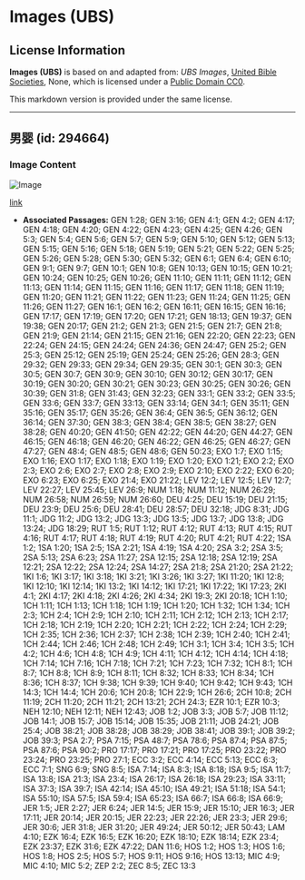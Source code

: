# Images (UBS)

## License Information

**Images (UBS)** is based on and adapted from: _UBS Images_, [United Bible Societies](https://unitedbiblesocieties.org/), None, which is licensed under a [Public Domain CC0](https://creativecommons.org/public-domain/cc0/).

This markdown version is provided under the same license.



--------------------------------

## 男婴 (id: 294664)

### Image Content

![Image](https://cdn.aquifer.bible/aquifer-content/resources/Media/WEB-0049_baby_boy.jpg)

[link](https://cdn.aquifer.bible/aquifer-content/resources/Media/WEB-0049_baby_boy.jpg)

* **Associated Passages:** GEN 1:28; GEN 3:16; GEN 4:1; GEN 4:2; GEN 4:17; GEN 4:18; GEN 4:20; GEN 4:22; GEN 4:23; GEN 4:25; GEN 4:26; GEN 5:3; GEN 5:4; GEN 5:6; GEN 5:7; GEN 5:9; GEN 5:10; GEN 5:12; GEN 5:13; GEN 5:15; GEN 5:16; GEN 5:18; GEN 5:19; GEN 5:21; GEN 5:22; GEN 5:25; GEN 5:26; GEN 5:28; GEN 5:30; GEN 5:32; GEN 6:1; GEN 6:4; GEN 6:10; GEN 9:1; GEN 9:7; GEN 10:1; GEN 10:8; GEN 10:13; GEN 10:15; GEN 10:21; GEN 10:24; GEN 10:25; GEN 10:26; GEN 11:10; GEN 11:11; GEN 11:12; GEN 11:13; GEN 11:14; GEN 11:15; GEN 11:16; GEN 11:17; GEN 11:18; GEN 11:19; GEN 11:20; GEN 11:21; GEN 11:22; GEN 11:23; GEN 11:24; GEN 11:25; GEN 11:26; GEN 11:27; GEN 16:1; GEN 16:2; GEN 16:11; GEN 16:15; GEN 16:16; GEN 17:17; GEN 17:19; GEN 17:20; GEN 17:21; GEN 18:13; GEN 19:37; GEN 19:38; GEN 20:17; GEN 21:2; GEN 21:3; GEN 21:5; GEN 21:7; GEN 21:8; GEN 21:9; GEN 21:14; GEN 21:15; GEN 21:16; GEN 22:20; GEN 22:23; GEN 22:24; GEN 24:15; GEN 24:24; GEN 24:36; GEN 24:47; GEN 25:2; GEN 25:3; GEN 25:12; GEN 25:19; GEN 25:24; GEN 25:26; GEN 28:3; GEN 29:32; GEN 29:33; GEN 29:34; GEN 29:35; GEN 30:1; GEN 30:3; GEN 30:5; GEN 30:7; GEN 30:9; GEN 30:10; GEN 30:12; GEN 30:17; GEN 30:19; GEN 30:20; GEN 30:21; GEN 30:23; GEN 30:25; GEN 30:26; GEN 30:39; GEN 31:8; GEN 31:43; GEN 32:23; GEN 33:1; GEN 33:2; GEN 33:5; GEN 33:6; GEN 33:7; GEN 33:13; GEN 33:14; GEN 34:1; GEN 35:11; GEN 35:16; GEN 35:17; GEN 35:26; GEN 36:4; GEN 36:5; GEN 36:12; GEN 36:14; GEN 37:30; GEN 38:3; GEN 38:4; GEN 38:5; GEN 38:27; GEN 38:28; GEN 40:20; GEN 41:50; GEN 42:22; GEN 44:20; GEN 44:27; GEN 46:15; GEN 46:18; GEN 46:20; GEN 46:22; GEN 46:25; GEN 46:27; GEN 47:27; GEN 48:4; GEN 48:5; GEN 48:6; GEN 50:23; EXO 1:7; EXO 1:15; EXO 1:16; EXO 1:17; EXO 1:18; EXO 1:19; EXO 1:20; EXO 1:21; EXO 2:2; EXO 2:3; EXO 2:6; EXO 2:7; EXO 2:8; EXO 2:9; EXO 2:10; EXO 2:22; EXO 6:20; EXO 6:23; EXO 6:25; EXO 21:4; EXO 21:22; LEV 12:2; LEV 12:5; LEV 12:7; LEV 22:27; LEV 25:45; LEV 26:9; NUM 1:18; NUM 11:12; NUM 26:29; NUM 26:58; NUM 26:59; NUM 26:60; DEU 4:25; DEU 15:19; DEU 21:15; DEU 23:9; DEU 25:6; DEU 28:41; DEU 28:57; DEU 32:18; JDG 8:31; JDG 11:1; JDG 11:2; JDG 13:2; JDG 13:3; JDG 13:5; JDG 13:7; JDG 13:8; JDG 13:24; JDG 18:29; RUT 1:5; RUT 1:12; RUT 4:12; RUT 4:13; RUT 4:15; RUT 4:16; RUT 4:17; RUT 4:18; RUT 4:19; RUT 4:20; RUT 4:21; RUT 4:22; 1SA 1:2; 1SA 1:20; 1SA 2:5; 1SA 2:21; 1SA 4:19; 1SA 4:20; 2SA 3:2; 2SA 3:5; 2SA 5:13; 2SA 6:23; 2SA 11:27; 2SA 12:15; 2SA 12:18; 2SA 12:19; 2SA 12:21; 2SA 12:22; 2SA 12:24; 2SA 14:27; 2SA 21:8; 2SA 21:20; 2SA 21:22; 1KI 1:6; 1KI 3:17; 1KI 3:18; 1KI 3:21; 1KI 3:26; 1KI 3:27; 1KI 11:20; 1KI 12:8; 1KI 12:10; 1KI 12:14; 1KI 13:2; 1KI 14:12; 1KI 17:21; 1KI 17:22; 1KI 17:23; 2KI 4:1; 2KI 4:17; 2KI 4:18; 2KI 4:26; 2KI 4:34; 2KI 19:3; 2KI 20:18; 1CH 1:10; 1CH 1:11; 1CH 1:13; 1CH 1:18; 1CH 1:19; 1CH 1:20; 1CH 1:32; 1CH 1:34; 1CH 2:3; 1CH 2:4; 1CH 2:9; 1CH 2:10; 1CH 2:11; 1CH 2:12; 1CH 2:13; 1CH 2:17; 1CH 2:18; 1CH 2:19; 1CH 2:20; 1CH 2:21; 1CH 2:22; 1CH 2:24; 1CH 2:29; 1CH 2:35; 1CH 2:36; 1CH 2:37; 1CH 2:38; 1CH 2:39; 1CH 2:40; 1CH 2:41; 1CH 2:44; 1CH 2:46; 1CH 2:48; 1CH 2:49; 1CH 3:1; 1CH 3:4; 1CH 3:5; 1CH 4:2; 1CH 4:6; 1CH 4:8; 1CH 4:9; 1CH 4:11; 1CH 4:12; 1CH 4:14; 1CH 4:18; 1CH 7:14; 1CH 7:16; 1CH 7:18; 1CH 7:21; 1CH 7:23; 1CH 7:32; 1CH 8:1; 1CH 8:7; 1CH 8:8; 1CH 8:9; 1CH 8:11; 1CH 8:32; 1CH 8:33; 1CH 8:34; 1CH 8:36; 1CH 8:37; 1CH 9:38; 1CH 9:39; 1CH 9:40; 1CH 9:42; 1CH 9:43; 1CH 14:3; 1CH 14:4; 1CH 20:6; 1CH 20:8; 1CH 22:9; 1CH 26:6; 2CH 10:8; 2CH 11:19; 2CH 11:20; 2CH 11:21; 2CH 13:21; 2CH 24:3; EZR 10:1; EZR 10:3; NEH 12:10; NEH 12:11; NEH 12:43; JOB 1:2; JOB 3:3; JOB 5:7; JOB 11:12; JOB 14:1; JOB 15:7; JOB 15:14; JOB 15:35; JOB 21:11; JOB 24:21; JOB 25:4; JOB 38:21; JOB 38:28; JOB 38:29; JOB 38:41; JOB 39:1; JOB 39:2; JOB 39:3; PSA 2:7; PSA 7:15; PSA 48:7; PSA 78:6; PSA 87:4; PSA 87:5; PSA 87:6; PSA 90:2; PRO 17:17; PRO 17:21; PRO 17:25; PRO 23:22; PRO 23:24; PRO 23:25; PRO 27:1; ECC 3:2; ECC 4:14; ECC 5:13; ECC 6:3; ECC 7:1; SNG 6:9; SNG 8:5; ISA 7:14; ISA 8:3; ISA 8:18; ISA 9:5; ISA 11:7; ISA 13:8; ISA 21:3; ISA 23:4; ISA 26:17; ISA 26:18; ISA 29:23; ISA 33:11; ISA 37:3; ISA 39:7; ISA 42:14; ISA 45:10; ISA 49:21; ISA 51:18; ISA 54:1; ISA 55:10; ISA 57:5; ISA 59:4; ISA 65:23; ISA 66:7; ISA 66:8; ISA 66:9; JER 1:5; JER 2:27; JER 6:24; JER 14:5; JER 15:9; JER 15:10; JER 16:3; JER 17:11; JER 20:14; JER 20:15; JER 22:23; JER 22:26; JER 23:3; JER 29:6; JER 30:6; JER 31:8; JER 31:20; JER 49:24; JER 50:12; JER 50:43; LAM 4:10; EZK 16:4; EZK 16:5; EZK 16:20; EZK 18:10; EZK 18:14; EZK 23:4; EZK 23:37; EZK 31:6; EZK 47:22; DAN 11:6; HOS 1:2; HOS 1:3; HOS 1:6; HOS 1:8; HOS 2:5; HOS 5:7; HOS 9:11; HOS 9:16; HOS 13:13; MIC 4:9; MIC 4:10; MIC 5:2; ZEP 2:2; ZEC 8:5; ZEC 13:3

